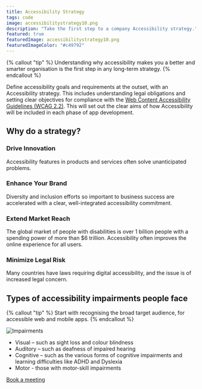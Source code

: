 ```yaml
---
title: Accessibility Strategy
tags: code
image: accessibilitystrategy10.png
description: "Take the first step to a company Accessibility strategy."
featured: true
featuredImage: accessibilitystrategy10.png
featuredImageColor: "#c49792"
---
```


{% callout "tip" %}
Understanding why accessibility makes you a better and smarter organisation is the first step in any long-term strategy.
{% endcallout %}

Define accessibility goals and requirements at the outset, with an Accessibility strategy. This includes understanding legal obligations and setting clear objectives for compliance with the [Web Content Accessibility Guidelines (WCAG 2.2)](https://www.w3.org/TR/WCAG22/). This will set out the clear aims of how Accessibility will be included in each phase of app development.

## Why do a strategy?

### Drive Innovation
Accessibility features in products and services often solve unanticipated problems.

### Enhance Your Brand 
Diversity and inclusion efforts so important to business success are accelerated with a clear, well-integrated accessibility commitment.

### Extend Market Reach
The global market of people with disabilities is over 1 billion people with a spending power of more than $6 trillion. Accessibility often improves the online experience for all users.

### Minimize Legal Risk
Many countries have laws requiring digital accessibility, and the issue is of increased legal concern.

## Types of accessibility impairments people face

{% callout "tip" %}
Start with recognising the broad target audience, for accessible web and mobile apps.
{% endcallout %}

![Impairments](https://jaffamonkey.com/assets/images/featured/impairments.png "Impairments")

* Visual – such as sight loss and colour blindness
* Auditory – such as deafness of impaired hearing
* Cognitive – such as the various forms of cognitive impairments and learning difficulties like ADHD and Dyslexia
* Motor - those with motor-skill impairments

<a href="https://calendly.com/jaffamonkeyltd/intro-call" class="btn btn--primary" target="_blank" rel="noopener noreferrer">Book a meeting</a>